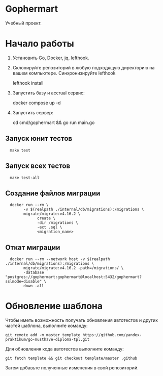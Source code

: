 # Gophermart

Учебный проект.

# Начало работы

1. Установить Go, Docker, jq, lefthook.
1. Склонируйте репозиторий в любую подходящую директорию на вашем компьютере. Синхронизируйте lefthook

      lefthook install

1. Запустить базу и accrual сервис:

      docker compose up -d

1. Запустить сервер:

      cd cmd/gophermart && go run main.go

## Запуск юнит тестов

      make test

## Запуск всех тестов

      make test-all

## Создание файлов миграции

      docker run --rm \
            -v $(realpath ./internal/db/migrations):/migrations \
            migrate/migrate:v4.16.2 \
                  create \
                  -dir /migrations \
                  -ext .sql \
                  <migration_name>

## Откат миграции

      docker run --rm --network host -v $(realpath ./internal/db/migrations):/migrations \
            migrate/migrate:v4.16.2 -path=/migrations/ \
            -database  "postgres://gophermart:gophermart@localhost:5432/gophermart?sslmode=disable" \
            down -all

# Обновление шаблона

Чтобы иметь возможность получать обновления автотестов и других частей шаблона, выполните команду:

```
git remote add -m master template https://github.com/yandex-praktikum/go-musthave-diploma-tpl.git
```

Для обновления кода автотестов выполните команду:

```
git fetch template && git checkout template/master .github
```

Затем добавьте полученные изменения в свой репозиторий.
